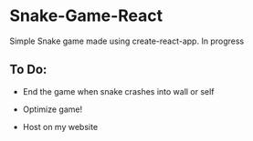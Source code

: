 # Snake-Game-React

Simple Snake game made using create-react-app. In progress

## To Do:

* End the game when snake crashes into wall or self

* Optimize game!

* Host on my website
